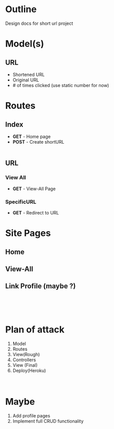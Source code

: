 # Outline
Design docs for short url project
# Model(s)
## URL
- Shortened URL
- Original URL
- \# of times clicked (use static number for now)
# Routes
## Index
- **GET** - Home page
- **POST** - Create shortURL 
</br></br>
## URL
### View All
- **GET** - View-All Page
### SpecificURL
- **GET** - Redirect to URL
# Site Pages
## Home
## View-All
## Link Profile (maybe ?)
</br> </br> </br>
# Plan of attack
1. Model
1. Routes
1. View(Rough)
1. Controllers
1. View (Final)
1. Deploy(Heroku)
</br> </br> </br>
# Maybe
1. Add profile pages
1. Implement full CRUD functionality